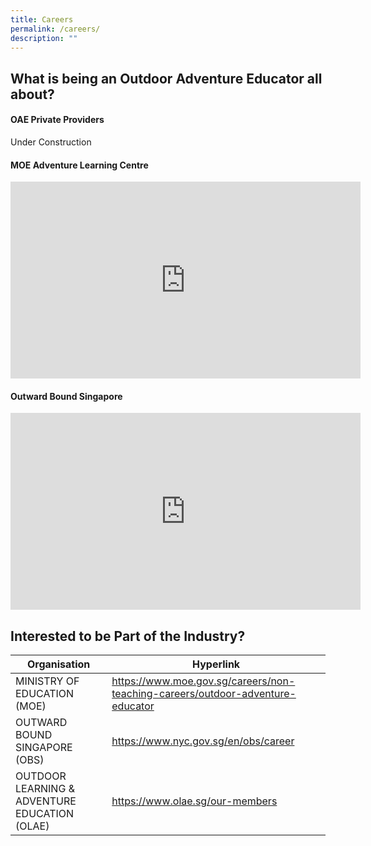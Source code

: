 ```yaml
---
title: Careers
permalink: /careers/
description: ""
---
```

## What is being an Outdoor Adventure Educator all about?

#### OAE Private Providers
Under Construction

#### MOE Adventure Learning Centre
<iframe allowfullscreen="" allow="accelerometer; autoplay; clipboard-write; encrypted-media; gyroscope; picture-in-picture; web-share" frameborder="0" title="YouTube video player" src="https://www.youtube.com/embed/o8CbIYTEob8?si=1I0rJ1JMd4u_tAEG" height="315" width="560"></iframe>

#### Outward Bound Singapore
<iframe allowfullscreen="" allow="accelerometer; autoplay; clipboard-write; encrypted-media; gyroscope; picture-in-picture; web-share" frameborder="0" title="YouTube video player" src="https://www.youtube.com/embed/xOPlalbQ_UE?si=kv98WLs0u3E9ETag" height="315" width="560"></iframe>

## Interested to be Part of the Industry?
	
| Organisation | Hyperlink |
| -------- | -------- |
| MINISTRY OF EDUCATION (MOE) | https://www.moe.gov.sg/careers/non-teaching-careers/outdoor-adventure-educator | 
|OUTWARD BOUND SINGAPORE (OBS) | https://www.nyc.gov.sg/en/obs/career |
| OUTDOOR LEARNING &amp; ADVENTURE EDUCATION (OLAE) | https://www.olae.sg/our-members | <p></p>